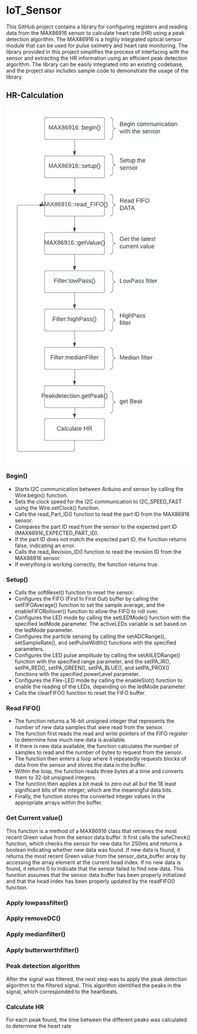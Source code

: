# IoT_Sensor

This GitHub project contains a library for configuring registers and reading data from the MAX86916 sensor to calculate heart rate (HR) using a peak detection algorithm. The MAX86916 is a highly integrated optical sensor module that can be used for pulse oximetry and heart rate monitoring. The library provided in this project simplifies the process of interfacing with the sensor and extracting the HR information using an efficient peak detection algorithm. The library can be easily integrated into an existing codebase, and the project also includes sample code to demonstrate the usage of the library.

## HR-Calculation
![HR_flowchart](Assets/flowchart_hr_calculation.png)
### Begin()
- Starts I2C communication between Arduino and sensor by calling the Wire.begin() function.
- Sets the clock speed for the I2C communication to I2C_SPEED_FAST using the Wire.setClock() function.
- Calls the read_Part_ID() function to read the part ID from the MAX86916 sensor.
- Compares the part ID read from the sensor to the expected part ID (MAX86916_EXPECTED_PART_ID).
- If the part ID does not match the expected part ID, the function returns false, indicating an error.
- Calls the read_Revision_ID() function to read the revision ID from the MAX86916 sensor.
- If everything is working correctly, the function returns true.
### Setup()
- Calls the softReset() function to reset the sensor.
- Configures the FIFO (First In First Out) buffer by calling the setFIFOAverage() function to set the sample average, and the enableFIFORollover() function to allow the FIFO to roll over.
- Configures the LED mode by calling the setLEDMode() function with the specified ledMode parameter. The activeLEDs variable is set based on the ledMode parameter.
- Configures the particle sensing by calling the setADCRange(), setSampleRate(), and setPulseWidth() functions with the specified parameters.
- Configures the LED pulse amplitude by calling the setAllLEDRange() function with the specified range parameter, and the setPA_IR(), setPA_RED(), setPA_GREEN(), setPA_BLUE(), and setPA_PROX() functions with the specified powerLevel parameter.
- Configures the Flex-LED mode by calling the enableSlot() function to enable the reading of the LEDs, depending on the ledMode parameter.
- Calls the clearFIFO() function to reset the FIFO buffer.
### Read FIFO()
- The function returns a 16-bit unsigned integer that represents the number of new data samples that were read from the sensor.
- The function first reads the read and write pointers of the FIFO register to determine how much new data is available.
- If there is new data available, the function calculates the number of samples to read and the number of bytes to request from the sensor.
- The function then enters a loop where it repeatedly requests blocks of data from the sensor and stores the data in the buffer.
- Within the loop, the function reads three bytes at a time and converts them to 32-bit unsigned integers.
- The function then applies a bit mask to zero out all but the 18 least significant bits of the integer, which are the meaningful data bits.
- Finally, the function stores the converted integer values in the appropriate arrays within the buffer.
### Get Current value()
This function is a method of a MAX86916 class that retrieves the most recent Green value from the sensor data buffer. It first calls the safeCheck() function, which checks the sensor for new data for 250ms and returns a boolean indicating whether new data was found. If new data is found, it returns the most recent Green value from the sensor_data_buffer array by accessing the array element at the current head index. If no new data is found, it returns 0 to indicate that the sensor failed to find new data. This function assumes that the sensor data buffer has been properly initialized and that the head index has been properly updated by the readFIFO() function.
### Apply lowpassfilter()
### Apply removeDC()
### Apply medianfilter()
### Apply butterworthfilter()
### Peak detection algorithm
After the signal was filtered, the next step was to apply the peak detection algorithm to the filtered signal. This algorithm identified the peaks in the signal, which corresponded to the heartbeats.
### Calculate HR
For each peak found, the time between the different peaks was calculated to determine the heart rate

